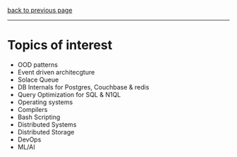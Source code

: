 [back to previous page](./README.md)

---

# Topics of interest 

- OOD patterns
- Event driven architecgture
- Solace Queue 
- DB Internals for Postgres, Couchbase & redis
- Query Optimization for SQL & N1QL 
- Operating systems
- Compilers
- Bash Scripting
- Distributed Systems
- Distributed Storage
- DevOps
- ML/AI